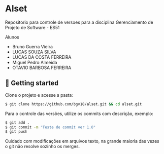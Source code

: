 # Alset
 Repositorio para controle de versoes para a disciplina Gerenciamento de Projeto de Software - ES51
 
  Alunos
  - Bruno Guerra Vieira
  - LUCAS SOUZA SILVA
  - LUCAS DA COSTA FERREIRA
  - Miguel Pedro Almeida
  - OTAVIO BARBOSA FERREIRA

  ## 🚀 Getting started

  Clone o projeto e acesse a pasta:

  ```bash
  $ git clone https://github.com/bgv18/alset.git && cd alset.git
  ```
  Para o controle das versões, utilize os commits com descrição, exemplo:
  ```bash
  $ git add .
  $ git commit -m "Teste de commit ver 1.0"
  $ git push
  ```
  Cuidado com modificações em arquivos texto, na grande maioria das vezes o git não resolve sozinho os merges.

